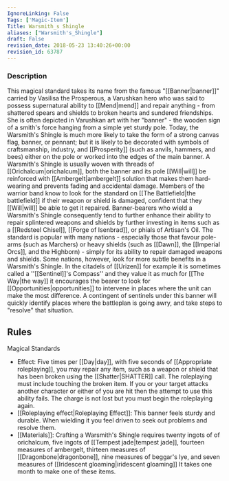 ```yaml
---
IgnoreLinking: False
Tags: ['Magic-Item']
Title: Warsmith_s Shingle
aliases: ["Warsmith's_Shingle"]
draft: False
revision_date: 2018-05-23 13:40:26+00:00
revision_id: 63787
---
```


### Description
This magical standard takes its name from the famous "[[Banner|banner]]" carried by Vasilisa the Prosperous, a Varushkan hero who was said to possess supernatural ability to [[Mend|mend]] and repair anything - from shattered spears and shields to broken hearts and sundered friendships. She is often depicted in Varushkan art with her "banner" - the wooden sign of a smith's force hanging from a simple yet sturdy pole. Today, the Warsmith's Shingle is much more likely to take the form of a strong canvas flag, banner, or pennant; but it is likely to be decorated with symbols of craftsmanship, industry, and [[Prosperity]] (such as anvils, hammers, and bees) either on the pole or worked into the edges of the main banner.
A Warsmith's Shingle is usually woven with threads of [[Orichalcum|orichalcum]], both the banner and its pole [[Will|will]] be reinforced with [[Ambergelt|ambergelt]] solution that makes them hard-wearing and prevents fading and accidental damage. Members of the warrior band know to look for the standard on [[The Battlefield|the battlefield]] if their weapon or shield is damaged, confident that they [[Will|will]] be able to get it repaired. Banner-bearers who wield a Warsmith's Shingle consequently tend to further enhance their ability to repair splintered weapons and shields by further investing in items such as a [[Redsteel Chisel]], [[Forge of Isenbrad]], or phials of Artisan's Oil.
The standard is popular with many nations - especially those that favour pole-arms (such as Marchers) or heavy shields (such as [[Dawn]], the [[Imperial Orcs]], and the Highborn) - simply for its ability to repair damaged weapons and shields. Some nations, however, look for more subtle benefits in a Warsmith's Shingle. In the citadels of [[Urizen]] for example it is sometimes called a ''[[Sentinel]]'s Compass'' and they value it as much for [[The Way|the way]] it encourages the bearer to look for [[Opportunities|opportunities]] to intervene in places where the unit can make the most difference. A contingent of sentinels under this banner will quickly identify places where the battleplan is going awry, and take steps to "resolve" that situation.
## Rules
Magical Standards
* Effect: Five times per [[Day|day]], with five seconds of [[Appropriate roleplaying]], you may repair any item, such as a weapon or shield that has been broken using the [[Shatter|SHATTER]] call. The roleplaying must include touching the broken item. If you or your target attacks another character or either of you are hit then the attempt to use this ability fails. The charge is not lost but you must begin the roleplaying again.
* [[Roleplaying effect|Roleplaying Effect]]: This banner feels sturdy and durable. When wielding it you feel driven to seek out problems and resolve them.
* [[Materials]]: Crafting a Warsmith's Shingle requires twenty ingots of of orichalcum, five ingots of [[Tempest jade|tempest jade]], fourteen measures of ambergelt, thirteen measures of [[Dragonbone|dragonbone]], nine measures of beggar's lye, and seven measures of [[Iridescent gloaming|iridescent gloaming]] It takes one month to make one of these items.